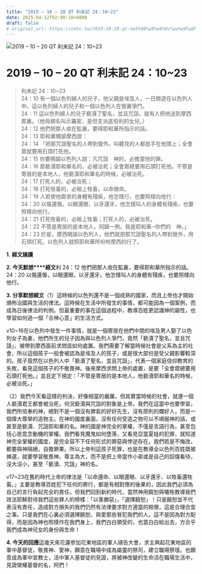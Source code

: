 ```yaml
---
title: "2019 – 10 – 20 QT 利未記 24：10~23"
date: 2025-04-12T02:00:18+0800
draft: false
# original_url: https://cmtc.tw/2019-10-20-qt-%e5%88%a9%e6%9c%aa%e8%a8%98-24%ef%bc%9a1023
---
```


![2019 – 10 – 20 QT 利未記 24：10\~23](/images/qt.jpg   "2019 – 10 – 20 QT 利未記 24：10\~23")

# 2019 – 10 – 20 QT 利未記 24：10\~23

> 利未記 24：10\~23  
> 24：10 有一個以色列婦人的兒子，他父親是埃及人，一日閒遊在以色列人中。這以色列婦人的兒子和一個以色列人在營裏爭鬥。  
> 24：11 這以色列婦人的兒子褻瀆了聖名，並且咒詛，就有人把他送到摩西那裏。（他母親名叫示羅密，是但支派底伯利的女兒。）  
> 24：12 他們把那人收在監裏，要得耶和華所指示的話。  
> 24：13 耶和華曉諭摩西說：  
> 24：14 「把那咒詛聖名的人帶到營外。叫聽見的人都放手在他頭上；全會眾就要用石頭打死他。  
> 24：15 你要曉諭以色列人說：凡咒詛　神的，必擔當他的罪。  
> 24：16 那褻瀆耶和華名的，必被治死；全會眾總要用石頭打死他。不管是寄居的是本地人，他褻瀆耶和華名的時候，必被治死。  
> 24：17 打死人的，必被治死；  
> 24：18 打死牲畜的，必賠上牲畜，以命償命。  
> 24：19 人若使他鄰舍的身體有殘疾，他怎樣行，也要照樣向他行：  
> 24：20 以傷還傷，以眼還眼，以牙還牙。他怎樣叫人的身體有殘疾，也要照樣向他行。  
> 24：21 打死牲畜的，必賠上牲畜；打死人的，必被治死。  
> 24：22 不管是寄居的是本地人，同歸一例。我是耶和華─你們的　神。」  
> 24：23 於是，摩西曉諭以色列人，他們就把那咒詛聖名的人帶到營外，用石頭打死。以色列人就照耶和華所吩咐摩西的行了。

**1.** **經文誦讀**

**2. 今天默想****經文**利 24：12 他們把那人收在監裏，要得耶和華所指示的話。  
24：20 以傷還傷，以眼還眼，以牙還牙。他怎樣叫人的身體有殘疾，也要照樣向他行。

**3. 分享默想經文**（1）這時候的以色列還不是一個成熟的國家，而且上帝也才開始頒佈治國與生活的律法。這時候在生活中所發生的事情，都可能因為一個案例，而成為日後律法的判例。但最重要的事在這個過程中，教導百姓更認識神的屬性，也學習如何過一個「合神心意」的生活方式。

v10\~16在以色列中發生一件事情，就是一個寄居在他們中間的埃及男人娶了以色列女子為妻，他們所生的兒子因為與以色列人爭鬥，竟然「褻瀆了聖名，並且咒詛」，被帶到摩西面前求問該如何處置。我們需要了解當時候社會是父系為主的社會，所以這個孩子一般會被認為是埃及人的孩子，或是很大部份是受父親影響較深的。孩子竟然在以色列人中「褻瀆了聖名，並且咒詛」，代表一個家庭信仰教育的失敗，看見這個孩子的不敬畏神。後來摩西求問上帝的處置，是要「全會眾總要用石頭打死他。」並且定下規定：「不管是寄居的是本地人，他褻瀆耶和華名的時候，必被治死。」

（2）我們今天看這樣的判決，好像相當的嚴厲，但其實當時候的社會，就連一個人褻瀆君王都會被治死，何況褻瀆與咒詛的對象是上帝。我們在這當中也要學習，我們所信奉的神，絕對不是一個沒有脾氣的好好先生，沒有原則的爛好人，而是一個偉大尊榮的造物主。在神的國度裏面，沒有任何受造之物可以不順服神的話，或甚至是褻瀆、咒詛耶和華的名。神的國是神完全的掌權，不僅是言語行為，甚至包括心思意念動機的掌權。我們看見魔鬼如何墮落，又看見亞當夏娃的犯罪，就知道神完全掌權的國度，是完全容不下任何形式的罪惡與悖逆存在。我們若是不悔改，都要與神隔絕，自擔罪果。所以上帝判這孩子死罪，也是在教導全以色列百姓既被揀選，就要學習敬畏神，尊主為大，而不是把上帝當作小弟或是自己的奴僕看待，沒大沒小，甚至「褻瀆、咒詛」神的名。

v17\~23在舊約時代上帝的律法是「以命還命、以眼還眼、以牙還牙、以牲畜還牲畜。」主要是教導百姓犯下任何的罪行，都是有相對應的後果的，因此我們必須為自己的言行負起完全的責任。但我們回到新約時代，當然神用饒恕與犧牲教導我們效法耶穌對待我們這些罪人的榜樣：「以善勝惡」，「選擇饒恕」！只是饒恕並不代表沒有責任，造成對方損失的我們仍然有法律要求對方適當的賠償，這是合理合宜之事。只是我們在心裏必須選擇饒恕、與愛那些冒犯我們的人。這不是因為對方配得，而是因為神也照樣作在我們身上，我們白白領受的，也當白白給出去，方合乎我們成為神兒女的身份與生命！

**4. 今天的回應**這幾天來花蓮參加花東地區的軍人禱告大會，求主興起花東地區的軍中基督徒，敬畏神、愛神，願意在職場中成為屬靈的祭司，建立職場祭壇。也願意成為軍中宣教士，活中軍人基督徒的見證，將被神改變的生命活在職場生活中，見證榮耀基督的名，阿們！